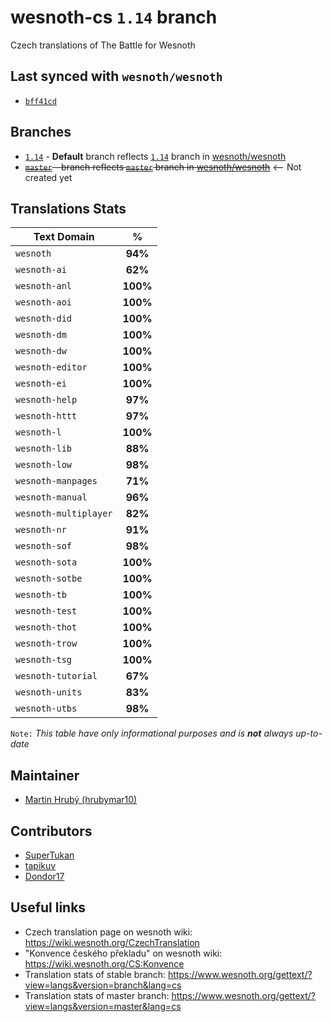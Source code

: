 # wesnoth-cs `1.14` branch
Czech translations of The Battle for Wesnoth

## Last synced with `wesnoth/wesnoth` 
* [`bff41cd`](https://github.com/hrubymar10/wesnoth-cs/commit/bff41cd16e388ee34d06c611ec0922316b002ce9)

## Branches
* [`1.14`](https://github.com/hrubymar10/wesnoth-cs/tree/1.14) - **Default** branch reflects [`1.14`](https://github.com/wesnoth/wesnoth/tree/1.14) branch in [wesnoth/wesnoth](https://github.com/wesnoth/wesnoth)
* ~~[`master`](https://github.com/hrubymar10/wesnoth-cs/tree/master) - branch reflects [`master`](https://github.com/wesnoth/wesnoth/tree/master) branch in [wesnoth/wesnoth](https://github.com/wesnoth/wesnoth)~~ <-- Not created yet

## Translations Stats
| Text Domain           | %        |
| --------------------- |:--------:|
| `wesnoth`             | **94%**  |
| `wesnoth-ai`          | **62%**  |
| `wesnoth-anl`         | **100%** |
| `wesnoth-aoi`         | **100%** |
| `wesnoth-did`         | **100%** |
| `wesnoth-dm`          | **100%** |
| `wesnoth-dw`          | **100%** |
| `wesnoth-editor`      | **100%** |
| `wesnoth-ei`          | **100%** |
| `wesnoth-help`        | **97%**  |
| `wesnoth-httt`        | **97%**  |
| `wesnoth-l`           | **100%** |
| `wesnoth-lib`         | **88%**  |
| `wesnoth-low`         | **98%**  |
| `wesnoth-manpages`    | **71%**  |
| `wesnoth-manual`      | **96%**  |
| `wesnoth-multiplayer` | **82%**  |
| `wesnoth-nr`          | **91%**  |
| `wesnoth-sof`         | **98%**  |
| `wesnoth-sota`        | **100%** |
| `wesnoth-sotbe`       | **100%** |
| `wesnoth-tb`          | **100%** |
| `wesnoth-test`        | **100%** |
| `wesnoth-thot`        | **100%** |
| `wesnoth-trow`        | **100%** |
| `wesnoth-tsg`         | **100%** |
| `wesnoth-tutorial`    | **67%**  |
| `wesnoth-units`       | **83%**  |
| `wesnoth-utbs`        | **98%**  |

`Note:` *This table have only informational purposes and is **not** always up-to-date*

## Maintainer
* [Martin Hrubý (hrubymar10)](https://github.com/hrubymar10)

## Contributors
* [SuperTukan](https://github.com/SuperTukan)
* [tapikuv](https://github.com/tapikuv)
* [Dondor17](https://github.com/tapikuv)

## Useful links
* Czech translation page on wesnoth wiki: https://wiki.wesnoth.org/CzechTranslation
* "Konvence českého překladu" on wesnoth wiki: https://wiki.wesnoth.org/CS:Konvence
* Translation stats of stable branch: https://www.wesnoth.org/gettext/?view=langs&version=branch&lang=cs
* Translation stats of master branch: https://www.wesnoth.org/gettext/?view=langs&version=master&lang=cs

